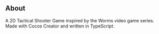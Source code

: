 ## About

A 2D Tactical Shooter Game inspired by the Worms video game series. Made with Cocos Creator and written in TypeScript.
